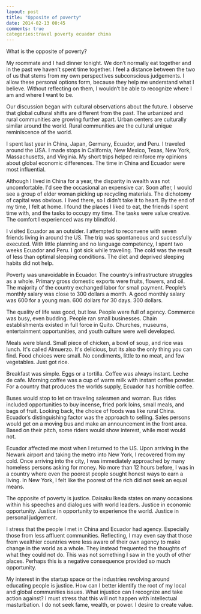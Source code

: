 ```yaml
---
layout: post
title: "Opposite of poverty"
date: 2014-02-13 00:45
comments: true
categories:travel poverty ecuador china
---
```

What is the opposite of poverty?

My roommate and I had dinner tonight. We don’t normally eat together and in the past we haven’t spent time together. I feel a distance between the two of us that stems from my own perspectives subconscious judgements. I allow these personal options form, because they help me understand what I believe. Without reflecting on them, I wouldn’t be able to recognize where I am and where I want to be.

Our discussion began with cultural observations about the future. I observe that global cultural shifts are different from the past. The urbanized and rural communities are growing further apart. Urban centers are culturally similar around the world. Rural communities are the cultural unique reminiscence of the world.

I spent last year in China, Japan, Germany, Ecuador, and Peru. I traveled around the USA. I made stops in California, New Mexico, Texas, New York, Massachusetts, and Virginia. My short trips helped reinforce my opinions about global economic differences. The time in China and Ecuador were most influential.

Although I lived in China for a year, the disparity in wealth was not uncomfortable. I'd see the occasional an expensive car. Soon after, I would see a group of elder woman picking up recycling materials. The dichotomy of capital was obvious. I lived there, so I didn't take it to heart. By the end of my time, I felt at home. I found the places I liked to eat, the friends I spent time with, and the tasks to occupy my time. The tasks were value creative. The comfort I experienced was my blindfold.

I visited Ecuador as an outsider. I attempted to reconvene with seven friends living in around the US. The trip was spontaneous and successfully executed. With little planning and no language competency, I spent two weeks Ecuador and Peru. I got sick while traveling. The cold was the result of less than optimal sleeping conditions. The diet and deprived sleeping habits did not help.

Poverty was unavoidable in Ecuador. The country’s infrastructure struggles as a whole. Primary gross domestic exports were fruits, flowers, and oil. The majority of the country exchanged labor for small payment. People’s monthly salary was close to 300 dollars a month. A good monthly salary was 600 for a young man. 600 dollars for 30 days. 300 dollars.

The quality of life was good, but low. People were full of agency. Commerce was busy, even budding. People ran small businesses. Chain establishments existed in full force in Quito. Churches, museums, entertainment opportunities, and youth culture were well developed.

Meals were bland. Small piece of chicken, a bowl of soup, and rice was lunch. It's called Almuerzo. It's delicious, but its also the only thing you can find. Food choices were small. No condiments, little to no meat, and few vegetables. Just got rice.

Breakfast was simple. Eggs or a tortilla. Coffee was always instant. Leche de cafe. Morning coffee was a cup of warm milk with instant coffee powder. For a country that produces the worlds supply, Ecuador has horrible coffee.

Buses would stop to let on traveling salesmen and woman. Bus rides included opportunities to buy incense, fried pork loins, small meals, and bags of fruit. Looking back, the choice of foods was like rural China. Ecuador’s distinguishing factor was the approach to selling. Sales persons would get on a moving bus and make an announcement in the front area. Based on their pitch, some riders would show interest, while most would not.

Ecuador affected me most when I returned to the US. Upon arriving in the Newark airport and taking the metro into New York, I recovered from my cold. Once arriving into the city, I was immediately approached by many homeless persons asking for money. No more than 12 hours before, I was in a country where even the poorest people sought honest ways to earn a living. In New York, I felt like the poorest of the rich did not seek an equal means.

The opposite of poverty is justice. Daisaku Ikeda states on many occasions within his speeches and dialogues with world leaders. Justice in economic opportunity. Justice in opportunity to experience the world. Justice in personal judgement.

I stress that the people I met in China and Ecuador had agency. Especially those from less affluent communities. Reflecting, I may even say that those from wealthier countries were less aware of their own agency to make change in the world as a whole. They instead frequented the thoughts of what they could not do. This was not something I saw in the youth of other places. Perhaps this is a negative consequence provided so much opportunity.

My interest in the startup space or the industries revolving around educating people is justice. How can I better identify the root of my local and global communities issues. What injustice can I recognize and take action against? I must stress that this will not happen with intellectual masturbation. I do not seek fame, wealth, or power. I desire to create value.
